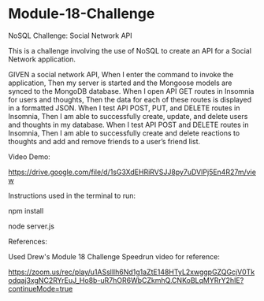# Module-18-Challenge
NoSQL Challenge: Social Network API

This is a challenge involving the use of NoSQL to create an API for a Social Network application.

GIVEN a social network API,
When I enter the command to invoke the application, Then my server is started and the Mongoose models are synced to the MongoDB database.
When I open API GET routes in Insomnia for users and thoughts, Then the data for each of these routes is displayed in a formatted JSON.
When I test API POST, PUT, and DELETE routes in Insomnia, Then I am able to successfully create, update, and delete users and thoughts in my database.
When I test API POST and DELETE routes in Insomnia, Then I am able to successfully create and delete reactions to thoughts and add and remove friends to a user’s friend list.

Video Demo:

https://drive.google.com/file/d/1sG3XdEHRiRVSJJ8py7uDVIPj5En4R27m/view

Instructions used in the terminal to run:

npm install

node server.js

References:

Used Drew's Module 18 Challenge Speedrun video for reference:

https://zoom.us/rec/play/u1ASslllh6Nd1g1aZtE148HTyL2xwggpGZQGcjV0Tkodqaj3xgNC2RYrEuJ_Ho8b-uR7hOR6WbCZkmhQ.CNKoBLqMYRrY2hIE?continueMode=true
